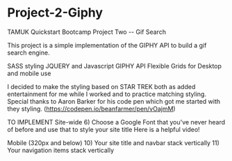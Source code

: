 # Project-2-Giphy
TAMUK Quickstart Bootcamp Project Two -- Gif Search

This project is a simple implementation of the GIPHY API to build a gif search engine.

SASS styling
JQUERY and Javascript
GIPHY API
Flexible Grids for Desktop and mobile use


I decided to make the styling based on STAR TREK both as added entertainment for me while I worked and to practice matching styling. Special thanks to Aaron Barker for his code pen which got me started with they styling. (https://codepen.io/beanfarmer/pen/vOajmM)


TO IMPLEMENT
Site-wide
6) Choose a Google Font that you've never heard of before and use that to style your site title
Here is a helpful video!

Mobile (320px and below)
10) Your site title and navbar stack vertically
11) Your navigation items stack vertically


